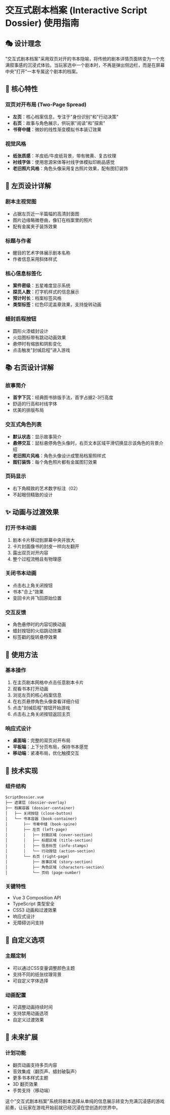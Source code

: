 # 交互式剧本档案 (Interactive Script Dossier) 使用指南

## 🎭 设计理念

"交互式剧本档案"采用双页对开的书本隐喻，将传统的剧本详情页面转变为一个充满叙事感的沉浸式体验。当玩家选中一个剧本时，不再是弹出侧边栏，而是在屏幕中央"打开"一本专属这个剧本的档案。

## 📖 核心特性

### 双页对开布局 (Two-Page Spread)
- **左页**：核心档案信息，专注于"身份识别"和"行动决策"
- **右页**：故事与角色展示，供玩家"阅读"和"探索"
- **书脊中缝**：微妙的线性渐变模拟书本装订效果

### 视觉风格
- **纸张质感**：羊皮纸/牛皮纸背景，带有微黄、复古纹理
- **衬线字体**：使用思源宋体等衬线字体模拟印刷品感觉
- **老旧照片风格**：角色头像采用复古照片效果，配有图钉装饰

## 🎨 左页设计详解

### 剧本主视觉图
- 占据左页近一半篇幅的高清封面图
- 图片边缘略微卷曲，像钉在档案里的照片
- 配有金属夹子装饰效果

### 标题与作者
- 醒目的艺术字体展示剧本名称
- 作者信息采用斜体样式

### 核心信息标签化
- **案件密级**：五星难度显示系统
- **探员人数**：打字机样式的信息展示
- **预计时长**：档案标签风格
- **类型标签**：红色印泥盖章效果，支持旋转动画

### 蜡封启程按钮
- 圆形火漆蜡封设计
- 火焰图标带有跳动动画效果
- 悬停时有缩放和阴影变化
- 点击触发"封缄启程"进入游戏

## 📚 右页设计详解

### 故事简介
- **首字下沉**：经典图书排版手法，首字占据2-3行高度
- 舒适的行高和衬线字体
- 优美的排版布局

### 交互式角色列表
- **默认状态**：显示故事简介
- **悬停交互**：鼠标悬停角色头像时，右页文本区域平滑切换显示该角色的背景介绍
- **老旧照片风格**：角色头像设计成警局档案照样式
- **图钉装饰**：每个角色照片都有金属图钉效果

### 页码显示
- 右下角精致的艺术数字标注（02）
- 不起眼但精致的设计

## ✨ 动画与过渡效果

### 打开书本动画
1. 剧本卡片移动到屏幕中央并放大
2. 卡片封面像书的封皮一样向左翻开
3. 露出双页对开内容
4. 整个过程流畅且有物理感

### 关闭书本动画
- 点击右上角关闭按钮
- 书本"合上"效果
- 变回卡片并飞回原始位置

### 交互反馈
- 角色悬停时的内容切换动画
- 蜡封按钮的火焰跳动效果
- 标签戳的旋转悬停效果

## 🎯 使用方法

### 基本操作
1. 在主页剧本网格中点击任意剧本卡片
2. 观看书本打开动画
3. 浏览左页的核心档案信息
4. 在右页悬停角色头像查看详细介绍
5. 点击"封缄启程"按钮开始游戏
6. 点击右上角关闭按钮返回主页

### 响应式设计
- **桌面端**：完整的双页对开布局
- **平板端**：上下分页布局，保持书本感觉
- **移动端**：紧凑布局，优化触摸交互

## 🔧 技术实现

### 组件结构
```
ScriptDossier.vue
├── 遮罩层 (dossier-overlay)
├── 档案容器 (dossier-container)
│   ├── 关闭按钮 (close-button)
│   └── 书本容器 (book-container)
│       ├── 书脊中缝 (book-spine)
│       ├── 左页 (left-page)
│       │   ├── 封面区域 (cover-section)
│       │   ├── 标题区域 (title-section)
│       │   ├── 信息标签 (info-stamps)
│       │   └── 行动按钮 (action-section)
│       └── 右页 (right-page)
│           ├── 故事区域 (story-section)
│           ├── 角色区域 (characters-section)
│           └── 页码 (page-number)
```

### 关键特性
- Vue 3 Composition API
- TypeScript 类型安全
- CSS3 动画和过渡效果
- 响应式设计
- 无障碍访问支持

## 🎨 自定义选项

### 主题定制
- 可以通过CSS变量调整颜色主题
- 支持不同的纸张纹理背景
- 可自定义字体选择

### 动画配置
- 可调整动画持续时间
- 支持禁用动画选项
- 自定义过渡效果

## 🚀 未来扩展

### 计划功能
- 翻页动画支持多页内容
- 音效集成（翻页声、蜡封破裂声）
- 更多书本样式主题
- 3D 翻页效果
- 手势支持（移动端）

这个"交互式剧本档案"系统将剧本选择从单纯的信息展示转变为充满沉浸感的游戏前奏，让玩家在游戏开始前就已经沉浸在您创造的世界中。
